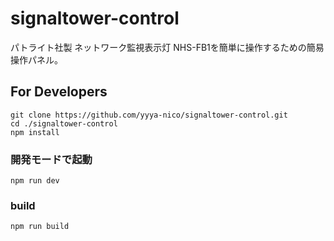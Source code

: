 # signaltower-control
パトライト社製 ネットワーク監視表示灯 NHS-FB1を簡単に操作するための簡易操作パネル。

## For Developers
```
git clone https://github.com/yyya-nico/signaltower-control.git
cd ./signaltower-control
npm install
```

### 開発モードで起動
```
npm run dev
```

### build
```
npm run build
```